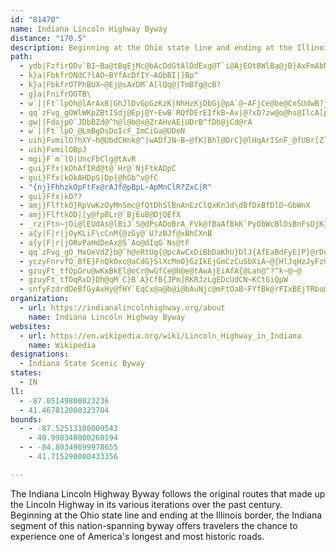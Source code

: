 ```yaml
---
id: "81470"
name: Indiana Lincoln Highway Byway
distance: "170.5"
description: Beginning at the Ohio state line and ending at the Illinois border, the Indiana segment of this nation-spanning highway offers travelers the chance to experience one of America's longest and most historic roads.
path:
  - ydb|FzfirODv`BI~Ba@tBqEjMc@bAcDdGtAlDdExg@T`i@AjEOtBWlBa@jB}AxFmAbNExD^vNLjJCrBKbCW~BeEtRSdCBfa@NtEpAfWh@hTpA~s@CtBCvAoCzMy@pFiAhRsAfLIzEd@`G|@jDd@l@nAX_@hUGlf@jAzrAC`De@bT[j\CbaBKlk@OvXIxi@D|Hu@p@c@xAkIrh@yDfFsJzKa@p@_@`AUlAO~BDtAb@dKT~BvIhj@VdCMxBaMju@wWbeBsBnKeAdEwUns@wC`KiFtMeEnJUx@OvA\zC~CzSbClUhOv`Bd@b_@xAbq@mCvf@_D~\cCdZ_@rGC`q@Kl^FzQ[nxAHjaB_@nt@o@x~@IfSDhFKpBIp@{HrYeLdf@mGv[sGbQ]lBKrAI~FKj\hAl^TbTn@`JGxAeDtRYxCA~ChAr]~Aj]bCbs@~AzU\nJh@jHn@x@O|HDpFObMPfAAlNpGKc@zSeAtSItIc@|Ci@xAoAbD_@LsArgAi@bWe@bNsE`q@aAhZ_C|YDvERjDDzDEnAyA|NiB|S
  - k}a|FbkfrONdC?lAO~BYfAcDfIY~AObBI|]Bp^
  - k}a|FbkfrOTPhBUX~@Ej@sAxDM`A[lQq@|TmBfg@cB?
  - g}a|FnifrOGTB\
  - w`||Ft`lpOh@lArAxB|GhJlDvGpGzKzK|NhHzKjDbGj@pA`@~AFjCe@be@CnSUdwB?joAIf[e@`f@y@zf@DdBR|@d@zAfAfB~d@`n@rW~[tM~Sx@zAbWll@hYfq@tk@|qAx@`DJ~BLlLXli@Cx^Fv\MbzBheB`@Th@xA~Ah@nA^jBhCfa@^rCtA~FpAxC~BnDbCdChF~COt@u@hBOz@?d@hQ~c@hAKrB`LxC`KrAdDrI~Pq@dACl@Nv@pFhW^`AvB~ClAjAbGhEbDvCZ@fBs@d@LTX`E`Kx@hBrFtFpJnLbQlPtE|DbN~GbT~HlFhCfHfE`GfFvHlJrG`H~MzOn@xAB~BlF`DrElEjc@vg@tEnGfD`GvCtHtAlEnAlFnFb^`CnNn@xArU~\jBzDpDjI|FzN|AlElJd[vDbLl@pAhD~CjBfAtc@fMbDfA~DlBbAp@dCfCzGzHpBjC`@z@bA`D\pBpBp^LzEN|Sc@tQIzLBvWB~HJfD~@nH|AdIJLbAhJrD`TxAnH^v@BXT`@L|@
  - qq`zFvg_gOWlWKpZBtISdj@Epj@Y~EwB`RQfDErEIfkB~Ax|@?xD?zw@o@hs@IlcA[paA@|u@x@tx@Hve@EtIOzGShz@KzBkBzNSjEKbGr@diBx@fkAH|b@mDbX{Kdn@oBpLsAzJeCdOoHj_@_BfKk@~E]tEIxIXtqA_@htAS`DUdB}EtZtDzAXX\p@TtAb@lv@AzFWfCmChRq\dwBcDdRkBnMw@xGsDhXi@bCiC~Hc@xB}ExZaGdCuF|AiBHeVJBbZaI@DxEI\Wf@{Upg@iGtJwT~[IZ?hAoHhIWl@Ip@_@z@iEhEuLpQyArCmA~CqAlGwBxXW~Au@xC{p@nxA}D`G?~@K^sBhEs@SmEDy@YyDRgy@GwCLgBXkBv@mCxAmKfIsEnEcCrEwAlEg@fCqB`Pi@xCcSvw@oI|b@iErUyAlGuPvc@_D|IgBrDuAvBe]``@gBxCuArD_AlDi@jEOxCEtCIfo@wAnxAUf]Eny@Olb@OlEc@xDiDtP_AzCmA|Cy@`B_f@lp@_RvXuHpLiBrCiBpEsAtFo@jGEnn@LnyB`@liBv@bx@G|z@f@d}@KduB\|{@nAxyBRxn@HleANnz@NzA^vA_BnEe@|@yK`Pu@zA_@JCfGUlBm@xAiExHt@`ARl@nBbCh@`AVrA@`DHj@]ryFaLEiAD{AfAaErD}D|C_K~MGv@@zJUr@mBjBqNvLs@~@k@dASv@K`AGpBfBllAJ|KlB~lBDlk@ElE}@vP{@`m@UhR@j^QlCax@zcFi@fBeAlBeLrM_ArBc@tAi@jDRtm@Cv@i@fEoGx\{EtYoBhN}C|VsD|Vwz@voFkD~T{@fEiA~CsGnOm@jCO~C?pSY~CcAnGus@vsEiMdw@uFp^}Ep\o@~B}@lBaMbOmAdBu@rBS~ALhs@m@~CoBbFMvAElGYtCi@~Dg`@bfC{DvU{Gxc@o}@z|FsAlGeA~CmBlDgEnFa@v@m@xAi@`CWvBCzB@~[EpBSfDaPpeAoaAfnGwIf_AsA|OaE`b@U|A{@hDsA|CgEbGcBdDeI|UsBtF}[`v@o@dB_@nBKdA?pBVth@vA|b@Ndx@JpBbBbQLtDSlIc@rEwVnrA{@jFcBzNo@fDy@rC}BtFaz@fmBqTxf@V`@F\WtEExCPlw@GhQNdZHldAbAjaA|@vcDWxD_ArGS~BKfJS|DeNb|AQh@i@f@qAr@g@?CxHc@|NoA`QaFbj@qBlQuFd`@u@lHu@fJeDhl@e@tGo@xHoFfg@kEdf@_Hd~@kOvdBkPb}Bs@lIiAzJgA`H{@lErA`BTh@H~@kFxs@{AzTaFde@o@zImBf[iA|X[lEiRh|BwExf@gKrvAyQ|yBSjAo@z@_Bv@g@?GpK]xMo@zLmD~c@ovAhaQsA|K{@xFyArHdApA^t@Dx@Ap@cEnh@iBnPqD|_@cAzMuBl^mg@tlGSxBq@lCaArAu@j@mAd@wnA]u@pnGO|hDS`fAi@nTeA`QsDb]YzDo@zIg@`KQrFKlJKlc@e@bQo@tLig@pnGgAdLu`@deDw@rEgC|Kp@|@RlACl@iQtxAq@fBg@p@[Z_B|@gf@Ek_@FeBGqAFk@U_@SUL
  - gw||FdojpO`JDbBZd@^h@l@b@x@ZrAHvAE|UDrB^fDh@jCd@rA
  - w`||Ft`lpO_@LmBgDsDoIcF_ImCiGa@UDeN
  - uih}FvmilO?hXY~h@UbdCHnk@^|wADfJN~B~@fK|Bhl@OrC}@lHqArISnF_@fUBr[ZlKlGvqAhAvXb@vYErKNzsAVfFjF|q@|BnPzCfOpAnQX`GF`INtn@GhTm@fJiBrN_CpSwDfScGbQ}EbKcQlQwJnIwCnCuNnOs@pAW`ASvAGfAPjf@_BCu@MuBgA_CsBiAq@gCm@oPDoBVaDtAe@l@y@fB_Av@[JJbXIn@o@jBwItZgC|J}DtSgYhvAsF|Y_P~w@iA~EYvBwZd|A]zBGjDIPLbFVrCEl@IHEj@NZZjC|B`e@l@zJBlBQR{@P_KDqJRcARo@^yAdBeAfDSP{Jze@sCtLsCfKqKv]iR`n@iCxI?`@wWn{@_EhNW`BOpDmBfp@RvCdMf|@rDvWRzBHzOIfoAHbo@D~B^xDbS|}AT`EIp_CXx~BcAbzBLtDbE|w@D~AOdBUtAsCrKGlABv@b@lBx@lA^\zFfBf@r@Tx@BfBOr@q@rAMd@?jBjIb~An@hEjYfrAvNnn@rt@tdDl@~Adv@txArDnFvCvCzBbBIfDThBVl@vGvMdQdb@fCdFhBfCfDtGp@jBbCnJhAxDn]jz@hCAhEbQzCnJ`n@xyAxStf@nBlD|C~DtH`HbHfI`^tj@hOhUhAvBx@hBlAfEt@fD|En\`A`FbLdh@tBhIvD`MpIbVl{@h_CzEfN~Qpk@r@~AtA~DzN`f@xs@deBxOH
  - uih}FvmilOBpJ
  - mgi}F`m`lO|UncFbClg@tAvR
  - gui}Ffx|kOhAfIRd@t@`Hr@`NjFtkADpC
  - gui}Ffx|kOkAHDpS|Dp{@hGb^v@fC
  - "{nj}FhhzkOpFtFx@rAJf@pBpL~ApMnClR?ZxC|R"
  - gui}Ffx|kO??
  - amj}FlftkO}RpVwKzOyMnSmc@fQtDhSlBnAnEzClQxKnJd\dBfDxBfDlD~GbWnX
  - amj}FlftkOD|[y@fpBLr@`BjEuB@DjQEfX
  - _rz|Ftn~jOi@lEUdAs@lBiJ`S@dPsADoBrA_FVk@fBaAfBkK`PyObWcBlDsBnFsDjK}Yz`@gDdEsCfEzG`Iiw@tyAk]lo@mDnGiNjTq\jn@oPfZiTpa@yBjCwX~UcErFmArB_Rv^kPtVqD`Eu@X}RbQmH~Gy~@~w@oh@vd@}C`C}GlG
  - a{y|F|r|jOyKLiF\cCnM{@zGy@`U?zBJf@xBhCXnB
  - a{y|F|r|jORvPaHdDeAx@S`Ao@dIqG`Ns@tF
  - qq`zFvg_gO_MxOeVdZ}b@`h@eRtUg{@pcAwCxDiBbDaKhU}DlJ{AfEaBdFyE|P}@rDo@`Ei@dEc@fIkCj_ASlDu@nIg@fD{A~HmBrGcE|JmCpEiAxAqCfCaE`CuJlC{CjAyA~@_DfC}AdByArByCbGgAvC{@zDoOb|@_Kfj@kBnGqAvCaBfCcBpBmDrCkAt@gBr@iCr@mBX}SvByCl@sErAqExBwBvAoCzBiNtMy{@d|@uBxA}CbBkHzCeExB_C`B}JrKmFnDcB|@yClAiB`@ep@`OsOvCsYnE_Ab@sBnAaLrH}CzB{FfDgNrEsAj@i@d@i@~@iPzf@_BdDcAlAiOzLuSfKcBpAwAzAmJnRuAxD_\tqAoAfGyAvNoKxoAuAnMiAdH_BtHcOfj@q@jDkH|m@i@`Di@rAm@|@cHbH}A|BeBxFmBbI_DlHeElImJdV}Ufp@{Md^kRfg@eDzHgLrSyDnF_PvRkElGsFg@{AzAsGvEg@r@qNx^qCtFDRkAbBkFtF_`@n\uVjX_FxGiCnEeOn\cD`FsZ`_@eHrGq]|Z}O|P{BxCmB~CcBzDyC~JiBfEsAfCwGnK{LhMsAhBuA|BaInQi@|Ag@tCk@fJa@dBw@rBeNtV_QvXiBhCqGxKmBlEoMp`@q@lBy@fAcA|@uAh@o\xGw`@hM}BhAgAx@iLvLoB|AeBt@kOrBoBb@qB|@mWzUiC~AeL`EeAj@}@x@wBdDcDzFuAlBgVrYiHfJk]~i@oAfBcBbBsClBum@dVoA|@c@EcEtAeKpBsTzAsCdAsCp@gWfHgE`CsIrFmDtCUp@YFyA~@eDfC{CpCeArA}AfCyE`JoWbu@uErN}DzKkUhm@oBpEyAxBsCxCmEzDkMpPsDvCqFzC_FrA{Ed@gMPqIEmCe@s@YE_@{A{CeAKeD?_@LmAKgF?{t@DqY^a\RsADaGjA{QtCgZPJfe@Np[kAtM}AxMSxCE|E@|mA`@ziBHrjBJ`JHzNJfiB_@p`@Upe@KtoAkWR_BJoAXS_@IEc]RB|[{`@vX_E~CqElFiBzCkKtSoEzH{kA~iBmCtFqErLW`A_@~BwA~J{LdbA{@nHwCd[m@~E{@`EcArC_C`EoAbBiMpMyDjEub@fb@mBrC}Vxd@gGzJaIlMsAlAkAr@wBr@y@LwAB_v@Pg`Ax@eODsBLiBf@cB|@sBzAeKlNaiCfsDwk@dx@aFzGQHwAhD_@xBEpANbt@?lAMlBii@\Jx`@
  - yczyFnrvfO_BfE}FnQkOxc@aCdG}SlXcMnO}GzIkEjGmCzCuSbXiA~@{HlJqHzJyFzGuIxKsEnGwD~FsC|GsBxG}AxJuBzDoArAcAl@gAb@{BZwDJy@RcE~AsCjCiA|A
  - gzuyFt_tfOpGru@wKxBkEl@oCr@wGfCe@h@e@tAwAjEiAfA{@Lah@^?^k~@~@
  - gzuyFt_tfOqRxD}Dh@qM`C}B`A}CfB{JPm]RKRJzLgEDcUdCN~KCtGiQpW
  - snfyFzdrdOeBfGyAxHy@fHY`EqCx@a@b@i@bAuNjc@mFtOaB~FYfBk@rFIxBEjTRbu@GjEa@rE}@zEuAjE}@`BuOpVsClFgYbr@_ClGgAdG}Ifl@y@tCyP|^iA~Cu@zCg@~C_BdPk@vCuB`IcMdi@uAvGgSh{@iD`NeCrE}DhEeCdBka@hR_PtMuZhTsCpCy@hAeBpDc@xAy@tEsA`OwIn{@}LpwAm@~Jh@z_@pArjAV~Ah@pApAxA_DvLu@xBkClGkc@|~@_Oj[eB`EcBzE_AlD}AfHaHtd@{Kvs@y@hFo@tPO|AeAlHqAhHF^cAxGs@`GYzGk@pYi@xn@[tLk@bFeDhUs@fHIxBYh^[nMq@xEOr@Wl@yArHSzB?dKTxA`BnjCM|@KtES~Ce@`E}@jEiA`DmItQcBfEcAtE_@pCQ`GClEC|p@EdD_@vY?XHPYtHg@lH[`D_CnOSPcCtJaCxHiN~_@aArB{@hCy@jGO`DRhLf@ro@DtMj@~i@?vFdJ~gA
organization:
  - url: https://indianalincolnhighway.org/about
    name: Indiana Lincoln Highway Byway
websites:
  - url: https://en.wikipedia.org/wiki/Lincoln_Highway_in_Indiana
    name: Wikipedia
designations:
  - Indiana State Scenic Byway
states:
  - IN
ll:
  - -87.05149800023236
  - 41.467812000323704
bounds:
  - - -87.52513100009543
    - 40.998348000260194
  - - -84.80349699978655
    - 41.715290000433356

---
```


The Indiana Lincoln Highway Byway follows the original routes that made up the Lincoln Highway in its various iterations over the past century. Beginning at the Ohio state line and ending at the Illinois border, the Indiana segment of this nation-spanning byway offers travelers the chance to experience one of America's longest and most historic roads.
